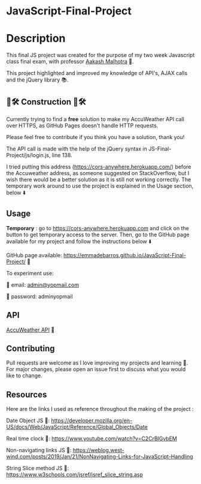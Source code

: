 # JavaScript-Final-Project
# Description

This final JS project was created for the purpose of my two week Javascript class final exam, with professor [Aakash Malhotra](https://www.linkedin.com/in/aakash-malhotra) 🔗.

This project highlighted and improved my knowledge of API's, AJAX calls and the jQuery library 📚.

## 🚧🛠 Construction 🚧🛠
Currently trying to find a **free** solution to make my AccuWeather API call over HTTPS, as GitHub Pages doesn't handle HTTP requests. 

Please feel free to contribute if you think you have a solution, thank you!

The API call is made with the help of the jQuery syntax in JS-Final-Project/js/login.js, line 138. 

I tried putting this address (https://cors-anywhere.herokuapp.com/) before the Accuweather address, as someone suggested on StackOverflow, but I wish there would be a better solution as it is still not working correctly. The temporary work around to use the project is explained in the Usage section, below ⬇️

## Usage

**Temporary** : go to https://cors-anywhere.herokuapp.com and click on the button to get temporary access to the server. Then, go to the GitHub page available for my project and follow the instructions below ⬇️ 

GitHub page available: https://emmadebarros.github.io/JavaScript-Final-Project/ 🔗

To experiment use:

📧 email: admin@yopmail.com

🔑 password: adminyopmail

## API
[AccuWeather API](https://developer.accuweather.com) 🔗


## Contributing
Pull requests are welcome as I love improving my projects and learning 💞. For major changes, please open an issue first to discuss what you would like to change.

## Resources
Here are the links I used as reference throughout the making of the project : 

Date Object JS 🔗: https://developer.mozilla.org/en-US/docs/Web/JavaScript/Reference/Global_Objects/Date

Real time clock 🔗: https://www.youtube.com/watch?v=C2CrBlGvbEM

Non-navigating links JS 🔗: https://weblog.west-wind.com/posts/2019/Jan/21/NonNavigating-Links-for-JavaScript-Handling

String Slice method JS 🔗: https://www.w3schools.com/jsref/jsref_slice_string.asp
